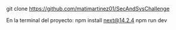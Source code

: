 git clone https://github.com/matimartinez01/SecAndSysChallenge

En la terminal del proyecto:
npm install next@14.2.4
npm run dev

